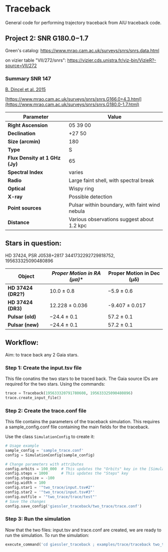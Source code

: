 # Traceback
General code for performing trajectory traceback from AIU traceback code.

## Project 2: SNR G180.0−1.7
Green's catalog: https://www.mrao.cam.ac.uk/surveys/snrs/snrs.data.html

on vizier table "VII/272/snrs": https://vizier.cds.unistra.fr/viz-bin/VizieR?-source=VII/272

### Summary SNR 147
[B. Dinçel et al. 2015](https://ui.adsabs.harvard.edu/abs/2015MNRAS.448.3196D/abstract) 

[https://www.mrao.cam.ac.uk/surveys/snrs/snrs.G166.0+4.3.html](https://www.mrao.cam.ac.uk/surveys/snrs/snrs.G180.0-1.7.html)

| **Parameter**               | **Value**                                |
|-----------------------------|------------------------------------------|
| **Right Ascension**         | 05 39 00                                 |
| **Declination**             | +27 50                                    |
| **Size (arcmin)**          | 180                                     |
| **Type**                    | S                                        |
| **Flux Density at 1 GHz (Jy)** | 65                                        |
| **Spectral Index**          | varies                                    |
| **Radio**                   | Large faint shell, with spectral break   |
| **Optical**                 | Wispy ring                    |
| **X-ray**                   | Possible detection                     |
|**Point sources**            | Pulsar within boundary, with faint wind nebula|
| **Distance**                | Various observations suggest about 1.2 kpc |

## Stars in question:

HD 37424, PSR J0538+2817 
3441732292729818752, 195633325090480896

| **Object**        | **Proper Motion in RA (μα*)** | **Proper Motion in Dec (μδ)** |
|-------------------|------------------------------|------------------------------|
| **HD 37424 (DR2?)**       | 10.0 ± 0.8                   | −5.9 ± 0.6                   |
| **HD 37424 (DR3)**       | 12.228 ± 0.036                   | -9.407 ± 0.017                   |
| **Pulsar (old)**         | −24.4 ± 0.1                  | 57.2 ± 0.1                   |
| **Pulsar (new)**         | −24.4 ± 0.1                  | 57.2 ± 0.1                   |


## Workflow:
Aim: to trace back any 2 Gaia stars.
### Step 1: Create the input.tsv file
This file conatins the two stars to be traced back. The Gaia source IDs are required for the two stars.
Using the commands:

```python
trace = Traceback(195633320791780608, 195633325090480896)
trace.create_input_file()
```
### Step 2: Create the trace.conf file
This file contains the parameters of the traceback simulation. This requires a sample_config.conf file containing the main fields for the traceback.

Use the class ```SimulationConfig``` to create it:

```python
# Usage example
sample_config = 'sample_trace.conf'
config = SimulationConfig(sample_config)

# Change parameters with attributes
config.orbits = 100_000  # This updates the "Orbits" key in the [Simulation] section
config.steps = 1000      # This updates the "Steps" key
config.stepsize = -100
config.width = 100
config.star1 = '"two_trace/input.tsv#2"'
config.star2 = '"two_trace/input.tsv#3"'
config.outfile = '"two_trace/trace/test"'
# Save the changes
config.save_config('giessler_traceback/two_trace/trace.conf')
```

### Step 3: Run the simulation
Now that the two files: input.tsv and trace.conf are created, we are ready to run the simulation.
To run the simulation:

```python
execute_command('cd giessler_traceback ; examples/trace/traceback two_trace/trace.conf')
```
